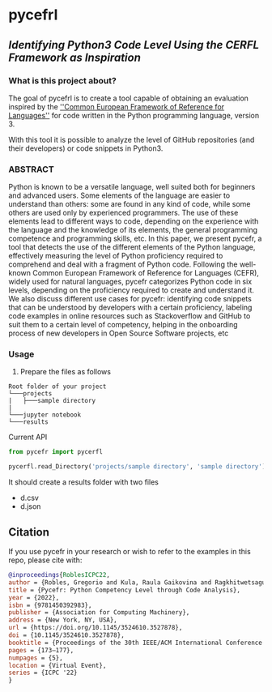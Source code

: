 # **pycefrl**
## *Identifying Python3 Code Level Using the CERFL Framework as Inspiration*

### What is this project about?
The goal of pycefrl is to create a tool capable of obtaining an evaluation inspired by the [''Common European Framework of Reference for Languages''](https://en.wikipedia.org/wiki/Common_European_Framework_of_Reference_for_Languages) for code written in the Python programming language, version 3.

With this tool it is possible to analyze the level of GitHub repositories (and their developers) or code snippets in Python3.

### ABSTRACT
Python is known to be a versatile language, well suited both for beginners and advanced users. Some elements of the language are easier to understand than others: some are found in any kind of code, while some others are used only by experienced programmers. The use of these elements lead to different ways to code, depending on the experience with the language and the knowledge of its elements, the general programming competence and programming skills, etc. In this paper, we present pycefr, a tool that detects the use of the different elements of the Python language, effectively measuring the level of Python proficiency required to comprehend and deal with a fragment of Python code. Following the well-known Common European Framework of Reference for Languages (CEFR), widely used for natural languages, pycefr categorizes Python code in six levels, depending on the proficiency required to create and understand it. We also discuss different use cases for pycefr: identifying code snippets that can be understood by developers with a certain proficiency, labeling code examples in online resources such as Stackoverflow and GitHub to suit them to a certain level of competency, helping in the onboarding process of new developers in Open Source Software projects, etc

### Usage
1. Prepare the files as follows
```text
Root folder of your project
└───projects
|   ├───sample directory
|
└───jupyter notebook
└───results
```

Current API 
```python
from pycefr import pycerfl

pycerfl.read_Directory('projects/sample directory', 'sample directory')
```
It should create a results folder with two files
- d.csv
- d.json

## Citation
If you use pycefr in your research or wish to refer to the examples in this repo, please cite with:

```bibtex
@inproceedings{RoblesICPC22,
author = {Robles, Gregorio and Kula, Raula Gaikovina and Ragkhitwetsagul, Chaiyong and Sakulniwat, Tattiya and Matsumoto, Kenichi and Gonzalez-Barahona, Jesus M.},
title = {Pycefr: Python Competency Level through Code Analysis},
year = {2022},
isbn = {9781450392983},
publisher = {Association for Computing Machinery},
address = {New York, NY, USA},
url = {https://doi.org/10.1145/3524610.3527878},
doi = {10.1145/3524610.3527878},
booktitle = {Proceedings of the 30th IEEE/ACM International Conference on Program Comprehension},
pages = {173–177},
numpages = {5},
location = {Virtual Event},
series = {ICPC '22}
}
